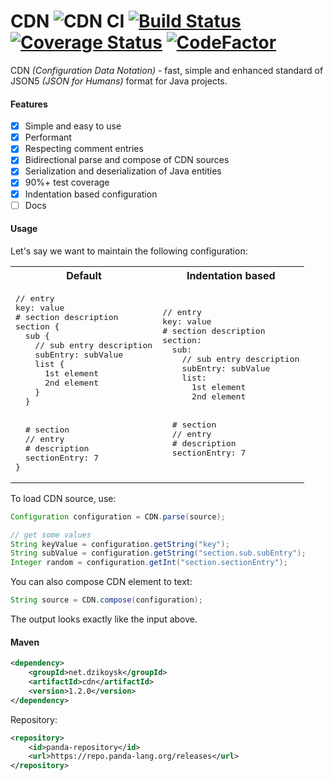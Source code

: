 # CDN ![CDN CI](https://github.com/dzikoysk/cdn/workflows/CDN%20CI/badge.svg)  [![Build Status](https://travis-ci.com/dzikoysk/cdn.svg?branch=master)](https://travis-ci.com/dzikoysk/cdn) [![Coverage Status](https://coveralls.io/repos/github/dzikoysk/cdn/badge.svg?branch=master)](https://coveralls.io/github/dzikoysk/cdn?branch=master) [![CodeFactor](https://www.codefactor.io/repository/github/dzikoysk/cdn/badge)](https://www.codefactor.io/repository/github/dzikoysk/cdn)
CDN *(Configuration Data Notation)* - fast, simple and enhanced standard of JSON5 *(JSON for Humans)* format for Java projects.


#### Features
- [x] Simple and easy to use
- [x] Performant
- [x] Respecting comment entries
- [x] Bidirectional parse and compose of CDN sources
- [x] Serialization and deserialization of Java entities 
- [x] 90%+ test coverage
- [x] Indentation based configuration
- [ ] Docs

#### Usage
Let's say we want to maintain the following configuration:

<table>
<tr>
<th>Default</th>
<th>Indentation based</th>
</tr>
<tr>
<td>
<pre lang="haml">
// entry
key: value
# section description
section {
  sub {
    // sub entry description
    subEntry: subValue
    list {
      1st element
      2nd element
    }
  }
<br>
  &#35; section
  // entry
  &#35; description
  sectionEntry: 7
}
</pre>
</td>
<td>
<pre lang="yaml">
// entry
key: value
# section description
section:
  sub:
    // sub entry description
    subEntry: subValue
    list:
      1st element
      2nd element
<br>
  &#35; section
  // entry
  &#35; description
  sectionEntry: 7
</pre>
</td>
</tr>
</table>

To load CDN source, use:

```java
Configuration configuration = CDN.parse(source);

// get some values
String keyValue = configuration.getString("key");
String subValue = configuration.getString("section.sub.subEntry");
Integer random = configuration.getInt("section.sectionEntry");
```

You can also compose CDN element to text:

```java
String source = CDN.compose(configuration);
```

The output looks exactly like the input above. 

#### Maven

```xml
<dependency>
    <groupId>net.dzikoysk</groupId>
    <artifactId>cdn</artifactId>
    <version>1.2.0</version>
</dependency>
```

Repository:

```xml
<repository>
    <id>panda-repository</id>
    <url>https://repo.panda-lang.org/releases</url>
</repository>
```
